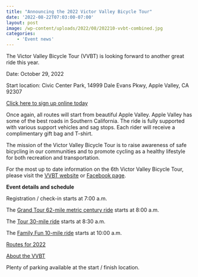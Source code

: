 ```yaml
---
title: "Announcing the 2022 Victor Valley Bicycle Tour"
date: '2022-08-22T07:03:00-07:00'
layout: post
image: /wp-content/uploads/2022/08/202210-vvbt-combined.jpg
categories:
    - 'Event news'
---
```


The Victor Valley Bicycle Tour (VVBT) is looking forward to another great ride this year.

Date: October 29, 2022

Start location: Civic Center Park, 14999 Dale Evans Pkwy, Apple Valley, CA 92307

[Click here to sign up online today](https://www.active.com/apple-valley-ca/cycling/races/victor-valley-bicycle-tour-2021)

Once again, all routes will start from beautiful Apple Valley. Apple Valley has some of the best roads in Southern California. The ride is fully supported with various support vehicles and sag stops. Each rider will receive a complimentary gift bag and T-shirt.

The mission of the Victor Valley Bicycle Tour is to raise awareness of safe bicycling in our communities and to promote cycling as a healthy lifestyle for both recreation and transportation.

For the most up to date information on the 6th Victor Valley Bicycle Tour, please visit the [VVBT website](http://www.victorvalleybicycletour.com) or [Facebook page](https://www.facebook.com/victorvalleybicycletour).

**Event details and schedule**

Registration / check-in starts at 7:00 a.m.

The [Grand Tour 62-mile metric century ride](https://ridewithgps.com/routes/35741051) starts at 8:00 a.m.

The [Tour 30-mile ride](https://ridewithgps.com/routes/36058784) starts at 8:30 a.m.

The [Family Fun 10-mile ride](https://ridewithgps.com/routes/35871975) starts at 10:00 a.m.

[Routes for 2022](http://www.victorvalleybicycletour.com/routes/)

[About the VVBT](http://www.victorvalleybicycletour.com/about-us-faq/)

Plenty of parking available at the start / finish location.